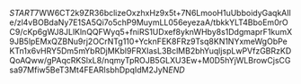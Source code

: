 $START$7WW6CT2k9ZR36bclizeOxzhxHz9x5t+7N6LmooH1uUbboidyGaqkAIle/zl4vBOBdaNy7E1SA5Qi7o5chP9MuymLL056eyezaA/tbkkYLT4BboEm0rOC9/cKp6gWJ8JLlKlnQQFWyq5+fniRS1UDxef8yknWHby8s1DdgmaprF1kumX9JB5lpEMxQZBNu9rj2OCrNTg110+YcknFEK8FRz9Tsq8KN1NYxmeWgObPeKTn1x6vHRY5Dm5mYbRDjMKbl9FRXIasL3BclMB2bhYuqljspLwPVfzGBRzKDQoAQww/gPAqcRKSlxL8/nqmyTpROJB5GLXU3Ew+M0D5hYjWLBrowCjsCGsa97Mfiw5BeT3Mt4FEARlsbhDpqIdM2JyN$END$